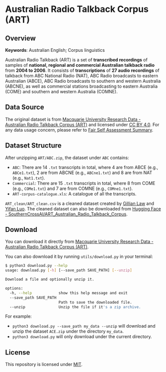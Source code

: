 # Australian Radio Talkback Corpus (ART)

## Overview

**Keywords**: Australian English; Corpus linguistics

Australian Radio Talkback (ART) is a set of **transcribed recordings** of samples of **national, regional and commercial Australian talkback radio** from **2004 to 2006**. It consists of **transcriptions** of **27 audio recordings** of talkback from ABC National Radio (NAT), ABC Radio broadcasts to eastern Australian (ABCE), ABC Radio broadcasts to southern and western Australia (ABCNE), as well as commercial stations broadcasting to eastern Australia (COME) and southern and western Australia (COMNE).

## Data Source

The original dataset is from [Macquarie University Research Data - Australian Radio Talkback Corpus (ART)](https://figshare.mq.edu.au/articles/dataset/Australian_Radio_Talkback_Corpus_ART_/24769434?file=43534011) and licensed under [CC BY 4.0](https://creativecommons.org/licenses/by/4.0/). For any data usage concern, please refer to [Fair Self Assessment Summary](https://figshare.com/articles/dataset/Australian_Corpus_of_English_ACE_/24629712?file=43778418).

## Dataset Structure

After unzipping `ART/ABC.zip`, the dataset under `ABC` contains:

- `ABC`: There are 14 `.txt` transcripts in total, where 4 are from ABCE (e.g., `ABCe1.txt`), 2 are from ABCNE (e.g., `ABCne1.txt`) and 8 are from NAT (e.g., `Nat1.txt`).
- `Commercial`: There are 15 `.txt` transcripts in total, where 8 from COME (e.g., `COMe1.txt`) and 7 are from COMNE (e.g., `COMne1.txt`).
- `ART-corpus-catalogue.xls`: A catalogue of all the transcripts.

`ART_clean/ART_clean.csv` is a cleaned dataset created by [Gillian Law](https://github.com/GillianLaw) and [Yifan Luo](https://github.com/iamyifan). The cleaned dataset can also be downloaded from [Hugging Face - SouthernCrossAI/ART_Australian_Radio_Talkback_Corpus](https://huggingface.co/datasets/SouthernCrossAI/ART_Australian_Radio_Talkback_Corpus).

## Download

You can download it directly from [Macquarie University Research Data - Australian Radio Talkback Corpus (ART)](https://figshare.mq.edu.au/articles/dataset/Australian_Radio_Talkback_Corpus_ART_/24769434?file=43534011).

You can also download it by running `utils/download.py` in your terminal:

```bash
$ python3 download.py --help                       
usage: download.py [-h] [--save_path SAVE_PATH] [--unzip]

Download a file and optionally unzip it.

options:
  -h, --help            show this help message and exit
  --save_path SAVE_PATH
                        Path to save the downloaded file.
  --unzip               Unzip the file if it's a zip archive.
```

For example:

- `python3 download.py --save_path my_data --unzip` will download and unzip the dataset `ACE.zip` under the directory `my_data`.
- `python3 download.py` will only download under the current directory.

## License

This repository is licensed under [MIT](https://opensource.org/license/mit).